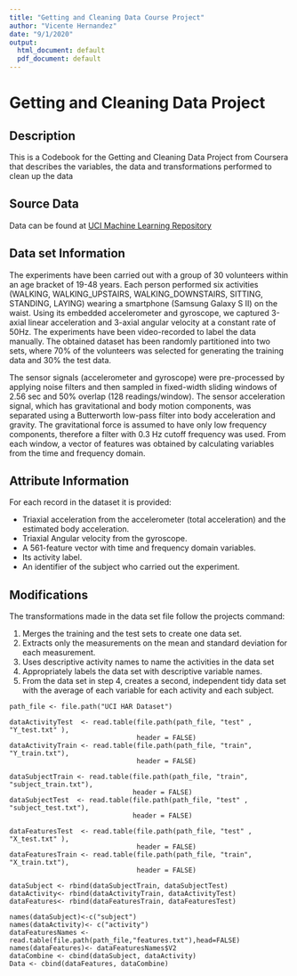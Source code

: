 ```yaml
---
title: "Getting and Cleaning Data Course Project"
author: "Vicente Hernandez"
date: "9/1/2020"
output:
  html_document: default
  pdf_document: default
---
```

# Getting and Cleaning Data Project

## Description
This is a Codebook for the Getting and Cleaning Data Project from Coursera that describes the variables, the data and transformations performed to clean up the data

## Source Data
Data can be found at [UCI Machine Learning Repository](http://archive.ics.uci.edu/ml/datasets/Human+Activity+Recognition+Using+Smartphones)

## Data set Information
The experiments have been carried out with a group of 30 volunteers within an age bracket of 19-48 years. Each person performed six activities (WALKING, WALKING_UPSTAIRS, WALKING_DOWNSTAIRS, SITTING, STANDING, LAYING) wearing a smartphone (Samsung Galaxy S II) on the waist. Using its embedded accelerometer and gyroscope, we captured 3-axial linear acceleration and 3-axial angular velocity at a constant rate of 50Hz. The experiments have been video-recorded to label the data manually. The obtained dataset has been randomly partitioned into two sets, where 70% of the volunteers was selected for generating the training data and 30% the test data.

The sensor signals (accelerometer and gyroscope) were pre-processed by applying noise filters and then sampled in fixed-width sliding windows of 2.56 sec and 50% overlap (128 readings/window). The sensor acceleration signal, which has gravitational and body motion components, was separated using a Butterworth low-pass filter into body acceleration and gravity. The gravitational force is assumed to have only low frequency components, therefore a filter with 0.3 Hz cutoff frequency was used. From each window, a vector of features was obtained by calculating variables from the time and frequency domain.

## Attribute Information
For each record in the dataset it is provided:
- Triaxial acceleration from the accelerometer (total acceleration) and the estimated body acceleration.
- Triaxial Angular velocity from the gyroscope.
- A 561-feature vector with time and frequency domain variables.
- Its activity label.
- An identifier of the subject who carried out the experiment.

## Modifications
The transformations made in the data set file follow the projects command:
1. Merges the training and the test sets to create one data set.
2. Extracts only the measurements on the mean and standard deviation for each measurement.
3. Uses descriptive activity names to name the activities in the data set
4. Appropriately labels the data set with descriptive variable names.
5. From the data set in step 4, creates a second, independent tidy data set with the average of each variable for each activity and each subject.

```{r}
path_file <- file.path("UCI HAR Dataset")

dataActivityTest  <- read.table(file.path(path_file, "test" , "Y_test.txt" ),
                                header = FALSE)
dataActivityTrain <- read.table(file.path(path_file, "train", "Y_train.txt"),
                                header = FALSE)

dataSubjectTrain <- read.table(file.path(path_file, "train", "subject_train.txt"),
                               header = FALSE)
dataSubjectTest  <- read.table(file.path(path_file, "test" , "subject_test.txt"),
                               header = FALSE)

dataFeaturesTest  <- read.table(file.path(path_file, "test" , "X_test.txt" ),
                                header = FALSE)
dataFeaturesTrain <- read.table(file.path(path_file, "train", "X_train.txt"),
                                header = FALSE)

dataSubject <- rbind(dataSubjectTrain, dataSubjectTest)
dataActivity<- rbind(dataActivityTrain, dataActivityTest)
dataFeatures<- rbind(dataFeaturesTrain, dataFeaturesTest)

names(dataSubject)<-c("subject")
names(dataActivity)<- c("activity")
dataFeaturesNames <- read.table(file.path(path_file,"features.txt"),head=FALSE)
names(dataFeatures)<- dataFeaturesNames$V2
dataCombine <- cbind(dataSubject, dataActivity)
Data <- cbind(dataFeatures, dataCombine)
```

